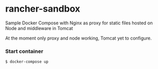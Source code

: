 # rancher-sandbox
Sample Docker Compose with Nginx as proxy for static files hosted on Node and middleware in Tomcat

At the moment only proxy and node working, Tomcat yet to configure.

### Start container
```
$ docker-compose up
```
